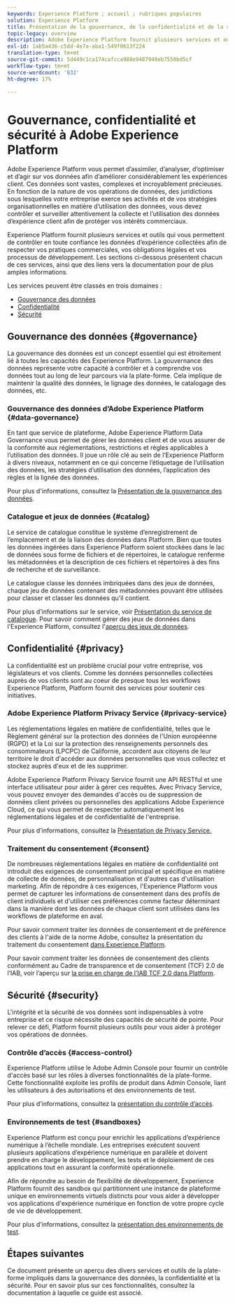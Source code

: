 ```yaml
---
keywords: Experience Platform ; accueil ; rubriques populaires
solution: Experience Platform
title: Présentation de la gouvernance, de la confidentialité et de la sécurité
topic-legacy: overview
description: Adobe Experience Platform fournit plusieurs services et outils qui vous permettent de contrôler en toute confiance les données d’expérience collectées afin de respecter vos pratiques commerciales, vos obligations légales et votre processus de développement.
exl-id: 1ab5a436-c5dd-4e7a-aba1-549f0613f224
translation-type: tm+mt
source-git-commit: 5d449c1ca174cafcca988e9487940eb7550bd5cf
workflow-type: tm+mt
source-wordcount: '832'
ht-degree: 17%

---
```


# Gouvernance, confidentialité et sécurité à Adobe Experience Platform

Adobe Experience Platform vous permet d’assimiler, d’analyser, d’optimiser et d’agir sur vos données afin d’améliorer considérablement les expériences client. Ces données sont vastes, complexes et incroyablement précieuses. En fonction de la nature de vos opérations de données, des juridictions sous lesquelles votre entreprise exerce ses activités et de vos stratégies organisationnelles en matière d’utilisation des données, vous devez contrôler et surveiller attentivement la collecte et l’utilisation des données d’expérience client afin de protéger vos intérêts commerciaux.

Experience Platform fournit plusieurs services et outils qui vous permettent de contrôler en toute confiance les données d’expérience collectées afin de respecter vos pratiques commerciales, vos obligations légales et vos processus de développement. Les sections ci-dessous présentent chacun de ces services, ainsi que des liens vers la documentation pour de plus amples informations.

Les services peuvent être classés en trois domaines :

* [Gouvernance des données](#governance)
* [Confidentialité](#privacy)
* [Sécurité](#security)

## Gouvernance des données {#governance}

La gouvernance des données est un concept essentiel qui est étroitement lié à toutes les capacités des Experience Platform. La gouvernance des données représente votre capacité à contrôler et à comprendre vos données tout au long de leur parcours via la plate-forme. Cela implique de maintenir la qualité des données, le lignage des données, le catalogage des données, etc.

### Gouvernance des données d’Adobe Experience Platform {#data-governance}

En tant que service de plateforme, Adobe Experience Platform Data Governance vous permet de gérer les données client et de vous assurer de la conformité aux réglementations, restrictions et règles applicables à l’utilisation des données. Il joue un rôle clé au sein de l’Experience Platform à divers niveaux, notamment en ce qui concerne l’étiquetage de l’utilisation des données, les stratégies d’utilisation des données, l’application des règles et la lignée des données.

Pour plus d&#39;informations, consultez la [Présentation de la gouvernance des données](../../data-governance/home.md).

### Catalogue et jeux de données {#catalog}

Le service de catalogue constitue le système d’enregistrement de l’emplacement et de la liaison des données dans Platform. Bien que toutes les données ingérées dans Experience Platform soient stockées dans le lac de données sous forme de fichiers et de répertoires, le catalogue renferme les métadonnées et la description de ces fichiers et répertoires à des fins de recherche et de surveillance.

Le catalogue classe les données imbriquées dans des jeux de données, chaque jeu de données contenant des métadonnées pouvant être utilisées pour classer et classer les données qu’il contient.

Pour plus d’informations sur le service, voir [Présentation du service de catalogue](../../catalog/home.md). Pour savoir comment gérer des jeux de données dans l&#39;Experience Platform, consultez l&#39;[aperçu des jeux de données](../../catalog/datasets/overview.md).

## Confidentialité {#privacy}

La confidentialité est un problème crucial pour votre entreprise, vos législateurs et vos clients. Comme les données personnelles collectées auprès de vos clients sont au coeur de presque tous les workflows Experience Platform, Platform fournit des services pour soutenir ces initiatives.

### Adobe Experience Platform Privacy Service {#privacy-service}

Les réglementations légales en matière de confidentialité, telles que le Règlement général sur la protection des données de l&#39;Union européenne (RGPD) et la Loi sur la protection des renseignements personnels des consommateurs (LPCPC) de Californie, accordent aux citoyens de leur territoire le droit d&#39;accéder aux données personnelles que vous collectez et stockez auprès d&#39;eux et de les supprimer.

Adobe Experience Platform Privacy Service fournit une API RESTful et une interface utilisateur pour aider à gérer ces requêtes. Avec Privacy Service, vous pouvez envoyer des demandes d&#39;accès ou de suppression de données client privées ou personnelles des applications Adobe Experience Cloud, ce qui vous permet de respecter automatiquement les réglementations légales et de confidentialité de l&#39;entreprise.

Pour plus d’informations, consultez la [Présentation de Privacy Service.](../../privacy-service/home.md)

### Traitement du consentement {#consent}

De nombreuses réglementations légales en matière de confidentialité ont introduit des exigences de consentement principal et spécifique en matière de collecte de données, de personnalisation et d&#39;autres cas d&#39;utilisation marketing. Afin de répondre à ces exigences, l&#39;Experience Platform vous permet de capturer les informations de consentement dans des profils de client individuels et d&#39;utiliser ces préférences comme facteur déterminant dans la manière dont les données de chaque client sont utilisées dans les workflows de plateforme en aval.

Pour savoir comment traiter les données de consentement et de préférence des clients à l&#39;aide de la norme Adobe, consultez la présentation du traitement du consentement [dans Experience Platform](./consent/adobe/overview.md).

Pour savoir comment traiter les données de consentement des clients conformément au Cadre de transparence et de consentement (TCF) 2.0 de l’IAB, voir l’aperçu sur [la prise en charge de l’IAB TCF 2.0 dans Platform](./consent/iab/overview.md).

## Sécurité {#security}

L&#39;intégrité et la sécurité de vos données sont indispensables à votre entreprise et ce risque nécessite des capacités de sécurité de pointe. Pour relever ce défi, Platform fournit plusieurs outils pour vous aider à protéger vos opérations de données.

### Contrôle d’accès {#access-control}

Experience Platform utilise le Adobe Admin Console pour fournir un contrôle d&#39;accès basé sur les rôles à diverses fonctionnalités de la plate-forme. Cette fonctionnalité exploite les profils de produit dans Admin Console, liant les utilisateurs à des autorisations et des environnements de test.

Pour plus d’informations, consultez la [présentation du contrôle d’accès](../../access-control/home.md).

### Environnements de test {#sandboxes}

Experience Platform est conçu pour enrichir les applications d’expérience numérique à l’échelle mondiale. Les entreprises exécutent souvent plusieurs applications d’expérience numérique en parallèle et doivent prendre en charge le développement, les tests et le déploiement de ces applications tout en assurant la conformité opérationnelle.

Afin de répondre au besoin de flexibilité de développement, Experience Platform fournit des sandbox qui partitionnent une instance de plateforme unique en environnements virtuels distincts pour vous aider à développer vos applications d&#39;expérience numérique en fonction de votre propre cycle de vie de développement.

Pour plus d’informations, consultez la [présentation des environnements de test](../../sandboxes/home.md).

## Étapes suivantes

Ce document présente un aperçu des divers services et outils de la plate-forme impliqués dans la gouvernance des données, la confidentialité et la sécurité. Pour en savoir plus sur ces fonctionnalités, consultez la documentation à laquelle ce guide est associé.
